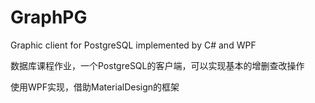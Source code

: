 # GraphPG
Graphic client for PostgreSQL implemented by C# and WPF

数据库课程作业，一个PostgreSQL的客户端，可以实现基本的增删查改操作

使用WPF实现，借助MaterialDesign的框架
